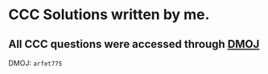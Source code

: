 # CCC Solutions written by me.

## All CCC questions were accessed through [DMOJ](dmoj.ca)

DMOJ: `arfet775`

